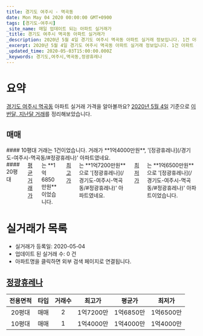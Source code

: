 ```yaml
---
title: 경기도 여주시 - 멱곡동
date: Mon May 04 2020 00:00:00 GMT+0900
tags: [경기도-여주시]
_site_name: 매일 업데이트 되는 아파트 실거래가
_title: 경기도 여주시 멱곡동 아파트 실거래가
_description: 2020년 5월 4일 경기도 여주시 멱곡동 아파트 실거래 정보입니다. 1건 아파트 정보가 있습니다.
_excerpt: 2020년 5월 4일 경기도 여주시 멱곡동 아파트 실거래 정보입니다. 1건 아파트 정보가 있습니다.
_updated_time: 2020-05-03T15:00:00.000Z
_keywords: 경기도,여주시,멱곡동,정광휴레나
---
```





# 요약
<ins>경기도 여주시 멱곡동</ins> 아파트 실거래 가격을 알아볼까요? <ins>2020년 5월 4일</ins> 기준으로 <ins>이번달, 지난달 거래</ins>를 정리해보았습니다.

## 매매
<div class="container">
<div class="six columns" markdown="1">
#### 10평대
거래는 1건이었습니다. 거래가 **1억4000만원**, '[정광휴레나](/경기도-여주시-멱곡동/#정광휴레나)' 아파트였네요.
</div>
<div class="six columns" markdown="1">
#### 20평대
<ins>평균 거래가</ins>는 **1억6850만원**이었습니다. <ins>최고가</ins>는 **1억7200만원**으로 '[정광휴레나](/경기도-여주시-멱곡동/#정광휴레나)' 아파트였네요. <ins>최저가</ins>는 **1억6500만원**으로 '[정광휴레나](/경기도-여주시-멱곡동/#정광휴레나)' 아파트이었습니다.
</div>
</div>



# 실거래가 목록
- 실거래가 등록일: 2020-05-04
- 업데이트 된 실거래 수: 0 건
- 아파트명을 클릭하면 외부 검색 페이지로 연결됩니다.

## [정광휴레나](#정광휴레나)

|전용면적|타입|거래수|최고가|평균가|최저가|
|:---:|:---:|:---:|:---:|:---:|:---:|
|20평대|<span class="deal-type-1">매매</span>|2|1억7200만|1억6850만|1억6500만|
|10평대|<span class="deal-type-1">매매</span>|1|1억4000만|1억4000만|1억4000만|

<br/>



